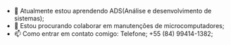 - 🌱 Atualmente estou aprendendo ADS(Análise e desenvolvimento de sistemas);
- 👯 Estou procurando colaborar em manutenções de microcomputadores;
- 📫 Como entrar em contato comigo: Telefone; +55 (84) 99414-1382;
